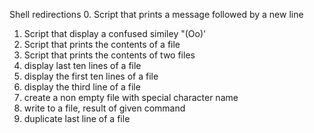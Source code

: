  Shell redirections
0. Script that prints a message followed by a new line
1. Script that display a confused similey "(Oo)'
2. Script that prints the contents of a file
3. Script that prints the contents of two files
4. display last ten lines of a file
5. display the first ten lines of a file
6. display the third line of a file
7. create a non empty file with special character name
8. write to a file, result of given command
9. duplicate last line of a file
